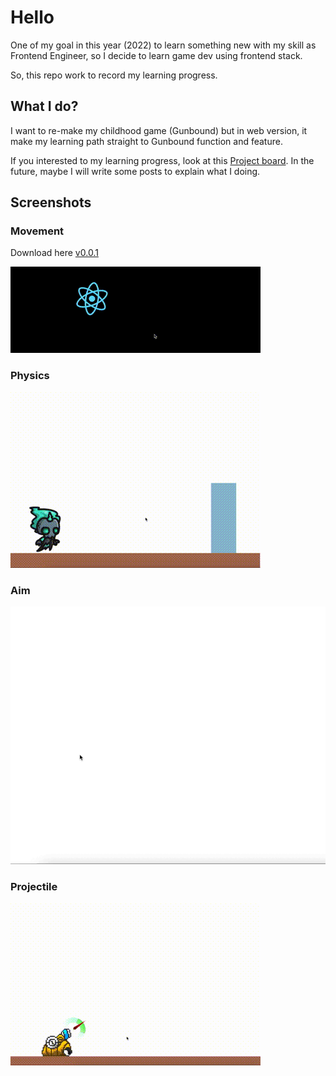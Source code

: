 # Hello

One of my goal in this year (2022) to learn something new with my skill as Frontend Engineer, so I decide to learn game dev using frontend stack.

So, this repo work to record my learning progress.

## What I do?

I want to re-make my childhood game (Gunbound) but in web version, it make my learning path straight to Gunbound function and feature.

If you interested to my learning progress, look at this [Project board](https://github.com/users/afrianjunior/projects/1). In the future, maybe I will write some posts to explain what I doing.

## Screenshots

### Movement

Download here [v0.0.1](https://github.com/afrianjunior/game-dev-exploration/releases/tag/v0.0.1)

![/screenshots/movement.gif](/screenshots/movement.gif)

### Physics

![/screenshots/physics.gif](/screenshots/physics.gif)

### Aim

![/screenshots/aim.gif](/screenshots/aim.gif)

### Projectile

![/screenshots/projectile.gif](/screenshots/projectile.gif)